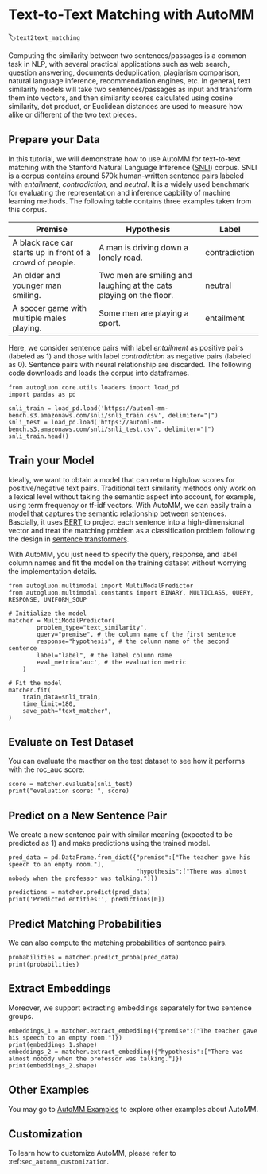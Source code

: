 # Text-to-Text Matching with AutoMM 
:label:`text2text_matching`

Computing the similarity between two sentences/passages is a common task in NLP, with several practical applications such as web search, question answering, documents deduplication, plagiarism comparison, natural language inference, recommendation engines, etc. In general, text similarity models will take two sentences/passages as input and transform them into vectors, and then similarity scores calculated using cosine similarity, dot product, or Euclidean distances are used to measure how alike or different of the two text pieces. 

## Prepare your Data
In this tutorial, we will demonstrate how to use AutoMM for text-to-text matching with the Stanford Natural Language Inference ([SNLI](https://nlp.stanford.edu/projects/snli/)) corpus. SNLI is a corpus contains around 570k human-written sentence pairs labeled with *entailment*, *contradiction*, and *neutral*. It is a widely used benchmark for evaluating the representation and inference capbility of machine learning methods. The following table contains three examples taken from this corpus.

| Premise                                                   | Hypothesis                                                           | Label         |
|-----------------------------------------------------------|----------------------------------------------------------------------|---------------|
| A black race car starts up in front of a crowd of people. | A man is driving down a lonely road.                                 | contradiction |
|  An older and younger man smiling.                        | Two men are smiling and laughing at the cats playing on the   floor. | neutral       |
| A soccer game with multiple males playing.                | Some men are playing a sport.                                        | entailment    |

Here, we consider sentence pairs with label *entailment* as positive pairs (labeled as 1) and those with label *contradiction* as negative pairs (labeled as 0). Sentence pairs with neural relationship are discarded. The following code downloads and loads the corpus into dataframes.

```{.python .input}
from autogluon.core.utils.loaders import load_pd
import pandas as pd

snli_train = load_pd.load('https://automl-mm-bench.s3.amazonaws.com/snli/snli_train.csv', delimiter="|")
snli_test = load_pd.load('https://automl-mm-bench.s3.amazonaws.com/snli/snli_test.csv', delimiter="|")
snli_train.head()
```

## Train your Model

Ideally, we want to obtain a model that can return high/low scores for positive/negative text pairs. Traditional text similarity methods only work on a lexical level without taking the semantic aspect into account, for example, using term frequency or tf-idf vectors. With AutoMM, we can easily train a model that captures the semantic relationship between sentences. Bascially, it uses [BERT](https://arxiv.org/abs/1810.04805) to project each sentence into a high-dimensional vector and treat the matching problem as a classification problem following the design in [sentence transformers](https://www.sbert.net/). 

With AutoMM, you just need to specify the query, response, and label column names and fit the model on the training dataset without worrying the implementation details.

```{.python .input}
from autogluon.multimodal import MultiModalPredictor
from autogluon.multimodal.constants import BINARY, MULTICLASS, QUERY, RESPONSE, UNIFORM_SOUP

# Initialize the model
matcher = MultiModalPredictor(
        problem_type="text_similarity",
        query="premise", # the column name of the first sentence
        response="hypothesis", # the column name of the second sentence
        label="label", # the label column name
        eval_metric='auc', # the evaluation metric
    )

# Fit the model
matcher.fit(
    train_data=snli_train,
    time_limit=180,
    save_path="text_matcher",
)
```

## Evaluate on Test Dataset
You can evaluate the macther on the test dataset to see how it performs with the roc_auc score:

```{.python .input}
score = matcher.evaluate(snli_test)
print("evaluation score: ", score)
```

## Predict on a New Sentence Pair
We create a new sentence pair with similar meaning (expected to be predicted as $1$) and make predictions using the trained model.
```{.python .input}
pred_data = pd.DataFrame.from_dict({"premise":["The teacher gave his speech to an empty room."], 
                                    "hypothesis":["There was almost nobody when the professor was talking."]})

predictions = matcher.predict(pred_data)
print('Predicted entities:', predictions[0])
```

## Predict Matching Probabilities
We can also compute the matching probabilities of sentence pairs.
```{.python .input}
probabilities = matcher.predict_proba(pred_data)
print(probabilities)
```

## Extract Embeddings
Moreover, we support extracting embeddings separately for two sentence groups.
```{.python .input}
embeddings_1 = matcher.extract_embedding({"premise":["The teacher gave his speech to an empty room."]})
print(embeddings_1.shape)
embeddings_2 = matcher.extract_embedding({"hypothesis":["There was almost nobody when the professor was talking."]})
print(embeddings_2.shape)
```


## Other Examples

You may go to [AutoMM Examples](https://github.com/awslabs/autogluon/tree/master/examples/automm) to explore other examples about AutoMM.


## Customization

To learn how to customize AutoMM, please refer to :ref:`sec_automm_customization`.


